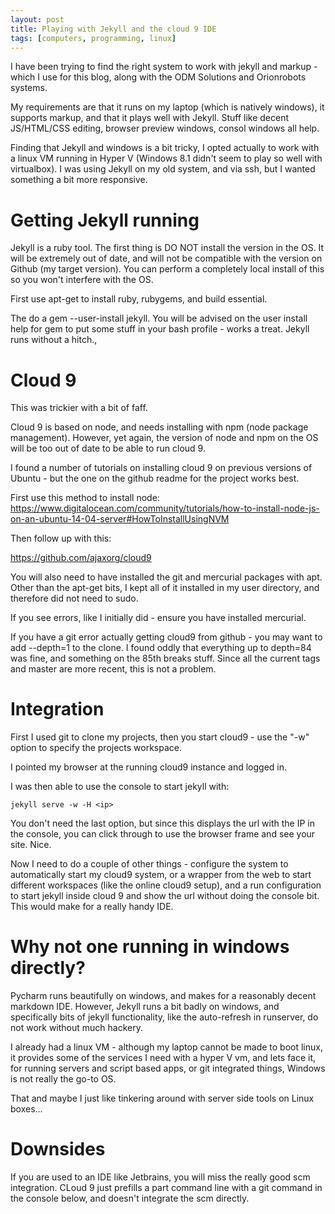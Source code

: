 ```yaml
---
layout: post
title: Playing with Jekyll and the cloud 9 IDE
tags: [computers, programming, linux]
---
```

I have been trying to find the right system to work with jekyll and markup - which I use for this blog, along with the ODM Solutions and Orionrobots systems.

My requirements are that it runs on my laptop (which is natively windows), it supports markup, and that it plays well with Jekyll. Stuff like decent JS/HTML/CSS editing, browser preview windows, consol windows all help.

Finding that Jekyll and windows is a bit tricky, I opted actually to work with a linux VM running in Hyper V (Windows 8.1 didn't seem to play so well with virtualbox). I was using Jekyll on my old system, and via ssh, but I wanted something a bit more responsive.

# Getting Jekyll running

Jekyll is a ruby tool. The first thing is DO NOT install the version in the OS. It will be extremely out of date, and will not be compatible with the version on Github (my target version). You can perform a completely local install of this so you won't interfere with the OS.

First use apt-get to install ruby, rubygems, and build essential.

The do a gem --user-install jekyll. You will be advised on the user install help for gem to put some stuff in your bash profile - works a treat. Jekyll runs without a hitch.,

# Cloud 9

This was trickier with a bit of faff.

Cloud 9 is based on node, and needs installing with npm (node package management). However, yet again, the version of node and npm on the OS will be too out of date to be able to run cloud 9.

I found a number of tutorials on installing cloud 9 on previous versions of Ubuntu - but the one on the github readme for the project works best.

First use this method to install node: <https://www.digitalocean.com/community/tutorials/how-to-install-node-js-on-an-ubuntu-14-04-server#HowToInstallUsingNVM>

Then follow up with this:

<https://github.com/ajaxorg/cloud9>

You will also need to have installed the git and mercurial packages with apt. 
Other than the apt-get bits, I kept all of it installed in my user directory, and therefore did not need to sudo.

If you see errors, like I initially did - ensure you have installed mercurial.

If you have a git error actually getting cloud9 from github - you may want to add --depth=1 to the clone. I found oddly that everything up to depth=84 was fine, and something on the 85th breaks stuff. Since all the current tags and master are more recent, this is not a problem.

# Integration

First I used git to clone my projects, then you start cloud9 - use the "-w" option to specify the projects workspace. 

I pointed my browser at the running cloud9 instance and logged in.

I was then able to use the console to start jekyll with:

    jekyll serve -w -H <ip>
    
You don't need the last option, but since this displays the url with the IP in the console, you can click through to use the browser frame and see your site. Nice. 

Now I need to do a couple of other things - configure the system to automatically start my cloud9 system, or a wrapper from the web to start different workspaces (like the online cloud9 setup), and a run configuration to start jekyll inside cloud 9 and show the url without doing the console bit. This would make for a really handy IDE.

# Why not one running in windows directly?

Pycharm runs beautifully on windows, and makes for a reasonably decent markdown IDE. However, Jekyll runs a bit badly on windows, and specifically bits of jekyll functionality, like the auto-refresh in runserver, do not work without much hackery.

I already had a linux VM - although my laptop cannot be made to boot linux, it provides some of the services I need with a hyper V vm, and lets face it, for running servers and script based apps, or git integrated things, Windows is not really the go-to OS.

That and maybe I just like tinkering around with server side tools on Linux boxes...

# Downsides

If you are used to an IDE like Jetbrains, you will miss the really good scm integration. CLoud 9 just prefills a part command line with a git command in the console below, and doesn't integrate the scm directly. 

